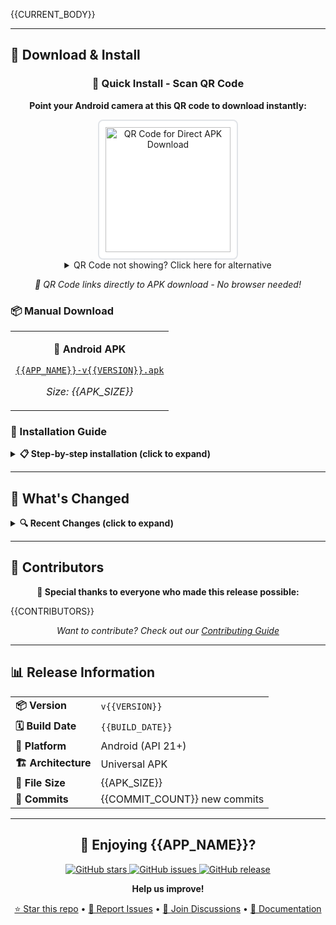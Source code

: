 {{CURRENT_BODY}}

---

## 📱 Download & Install

<div align="center">

### 🚀 Quick Install - Scan QR Code

**Point your Android camera at this QR code to download instantly:**

<img src="data:image/png;base64,{{QR_BASE64}}" alt="QR Code for Direct APK Download" width="200" height="200" style="border: 2px solid #e1e4e8; border-radius: 8px; padding: 10px; background: white;">

<details>
<summary>QR Code not showing? Click here for alternative</summary>

**Direct QR Code Link:** [Download QR Code](https://github.com/{{REPOSITORY}}/releases/download/v{{VERSION}}/DreamStream-qr.png)

**Or scan this URL directly:**
```
https://github.com/{{REPOSITORY}}/releases/download/v{{VERSION}}/DreamStream-v{{VERSION}}.apk
```

</details>

*📲 QR Code links directly to APK download - No browser needed!*

</div>

### 📦 Manual Download

<table>
<tr>
<td align="center">

**📱 Android APK**

[`{{APP_NAME}}-v{{VERSION}}.apk`](https://github.com/{{REPOSITORY}}/releases/download/v{{VERSION}}/DreamStream-v{{VERSION}}.apk)

*Size: {{APK_SIZE}}*

</td>
</tr>
</table>

### 🔧 Installation Guide

<details>
<summary><strong>📋 Step-by-step installation (click to expand)</strong></summary>

#### Method 1: QR Code (Recommended)
1. **Open Camera**: Use your Android device's camera app
2. **Scan QR Code**: Point camera at the QR code above
3. **Tap Notification**: Tap the download notification that appears
4. **Install**: Follow the installation prompts

#### Method 2: Manual Download
1. **Enable Unknown Sources**: 
   - Go to `Settings` → `Security` → Enable `Unknown Sources`
   - Or `Settings` → `Apps` → `Special Access` → `Install Unknown Apps`
2. **Download APK**: Click the download link above
3. **Install**: Tap the downloaded file and follow prompts
4. **Launch**: Find "{{APP_NAME}}" in your app drawer

#### ⚠️ Security Note
This APK is built and signed by our automated CI/CD pipeline. Always download from official GitHub releases.

</details>

---

## 📝 What's Changed

<details>
<summary><strong>🔍 Recent Changes (click to expand)</strong></summary>

{{CHANGELOG}}

*[View full changelog](https://github.com/{{REPOSITORY}}/compare/{{PREVIOUS_TAG}}...v{{VERSION}})*

</details>

---

## 👥 Contributors

<div align="center">

**🙏 Special thanks to everyone who made this release possible:**

</div>

{{CONTRIBUTORS}}

<div align="center">

*Want to contribute? Check out our [Contributing Guide](https://github.com/{{REPOSITORY}}/blob/main/CONTRIBUTING.md)*

</div>

---

## 📊 Release Information

<table>
<tr>
<td><strong>📦 Version</strong></td>
<td><code>v{{VERSION}}</code></td>
</tr>
<tr>
<td><strong>🗓️ Build Date</strong></td>
<td><code>{{BUILD_DATE}}</code></td>
</tr>
<tr>
<td><strong>📱 Platform</strong></td>
<td>Android (API 21+)</td>
</tr>
<tr>
<td><strong>🏗️ Architecture</strong></td>
<td>Universal APK</td>
</tr>
<tr>
<td><strong>📏 File Size</strong></td>
<td>{{APK_SIZE}}</td>
</tr>
<tr>
<td><strong>🔄 Commits</strong></td>
<td>{{COMMIT_COUNT}} new commits</td>
</tr>
</table>

---

<div align="center">

## 🌟 Enjoying {{APP_NAME}}?

<a href="https://github.com/{{REPOSITORY}}">
  <img src="https://img.shields.io/github/stars/{{REPOSITORY}}?style=social" alt="GitHub stars">
</a>
<a href="https://github.com/{{REPOSITORY}}/issues">
  <img src="https://img.shields.io/github/issues/{{REPOSITORY}}" alt="GitHub issues">
</a>
<a href="https://github.com/{{REPOSITORY}}/releases">
  <img src="https://img.shields.io/github/v/release/{{REPOSITORY}}" alt="GitHub release">
</a>

**Help us improve!**

[⭐ Star this repo](https://github.com/{{REPOSITORY}}) • [🐛 Report Issues](https://github.com/{{REPOSITORY}}/issues) • [💬 Join Discussions](https://github.com/{{REPOSITORY}}/discussions) • [📖 Documentation](https://github.com/{{REPOSITORY}}/wiki)

</div>